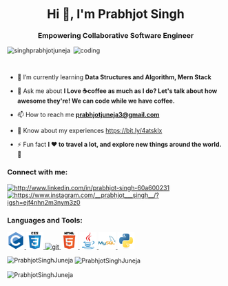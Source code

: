 
<h1 align="center">Hi 👋, I'm Prabhjot Singh</h1>
<h3 align="center">Empowering Collaborative Software Engineer</h3>

<img align = "right" alt = "coding" width = "350" src = "https://camo.githubusercontent.com/7de37139d0b4c1ce40865e799b446c0e963a3dd8fb68d239707237c40604fa3d/68747470733a2f2f63646e2e6472696262626c652e636f6d2f75736572732f3733303730332f73637265656e73686f74732f363538313234332f6176656e746f2e676966">

<p align="left"> <img src="https://komarev.com/ghpvc/?username=singhprabhjotjuneja&label=Profile%20views&color=0e75b6&style=flat" alt="singhprabhjotjuneja" /> </p>

<p align="left"> <a href="https://twitter.com/" target="blank"><img src="https://img.shields.io/twitter/follow/?logo=twitter&style=for-the-badge" alt="" /></a> </p>

- 🌱 I’m currently learning **Data Structures and Algorithm, Mern Stack**

- 💬 Ask me about **I Love ☕coffee as much as I do? Let's talk about how awesome they're! We can code while we have coffee.**

- 📫 How to reach me **prabhjotjuneja3@gmail.com**

- 📄 Know about my experiences https://bit.ly/4atsklx
  
- ⚡ Fun fact **I ❤️ to travel a lot, and explore new things around the world.🙈**

<h3 align="left">Connect with me:</h3>
<p align="left">
<a href="https://linkedin.com/in/http://www.linkedin.com/in/prabhjot-singh-60a600231" target="blank"><img align="center" src="https://raw.githubusercontent.com/rahuldkjain/github-profile-readme-generator/master/src/images/icons/Social/linked-in-alt.svg" alt="http://www.linkedin.com/in/prabhjot-singh-60a600231" height="30" width="40" /></a>
<a href="https://instagram.com/https://www.instagram.com/__prabhjot___singh__/?igsh=ejf4nhn2m3nym3z0" target="blank"><img align="center" src="https://raw.githubusercontent.com/rahuldkjain/github-profile-readme-generator/master/src/images/icons/Social/instagram.svg" alt="https://www.instagram.com/__prabhjot___singh__/?igsh=ejf4nhn2m3nym3z0" height="30" width="40" /></a>
</p>

<h3 align="left">Languages and Tools:</h3>
<p align="left"> <a href="https://www.cprogramming.com/" target="_blank" rel="noreferrer"> <img src="https://raw.githubusercontent.com/devicons/devicon/master/icons/c/c-original.svg" alt="c" width="40" height="40"/> </a> <a href="https://www.w3schools.com/css/" target="_blank" rel="noreferrer"> <img src="https://raw.githubusercontent.com/devicons/devicon/master/icons/css3/css3-original-wordmark.svg" alt="css3" width="40" height="40"/> </a> <a href="https://git-scm.com/" target="_blank" rel="noreferrer"> <img src="https://www.vectorlogo.zone/logos/git-scm/git-scm-icon.svg" alt="git" width="40" height="40"/> </a> <a href="https://www.w3.org/html/" target="_blank" rel="noreferrer"> <img src="https://raw.githubusercontent.com/devicons/devicon/master/icons/html5/html5-original-wordmark.svg" alt="html5" width="40" height="40"/> </a> <a href="https://www.java.com" target="_blank" rel="noreferrer"> <img src="https://raw.githubusercontent.com/devicons/devicon/master/icons/java/java-original.svg" alt="java" width="40" height="40"/> </a> <a href="https://www.mysql.com/" target="_blank" rel="noreferrer"> <img src="https://raw.githubusercontent.com/devicons/devicon/master/icons/mysql/mysql-original-wordmark.svg" alt="mysql" width="40" height="40"/> </a> <a href="https://www.python.org" target="_blank" rel="noreferrer"> <img src="https://raw.githubusercontent.com/devicons/devicon/master/icons/python/python-original.svg" alt="python" width="40" height="40"/> </a> </p>

<p><img align="left" src="https://github-readme-stats.vercel.app/api/top-langs?username=PrabhjotSinghJuneja&show_icons=true&locale=en&layout=compact" alt="PrabhjotSinghJuneja" /></p>

<p>&nbsp;<img align="center" src="https://github-readme-stats.vercel.app/api?username=PrabhjotSinghJuneja&show_icons=true&locale=en" alt="PrabhjotSinghJuneja" /></p>

<p><img align="center" src="https://github-readme-streak-stats.herokuapp.com/?user=PrabhjotSinghJuneja&" alt="PrabhjotSinghJuneja" /></p>
